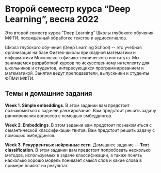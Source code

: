 # Второй семестр курса “Deep Learning”, весна 2022

Это второй семестр курса "Deep Learning" Школы глубокого обучения МФТИ, посвящённый обработке текстов и аудиосигналов.

Школа глубокого обучения (Deep Learning School) -- это учебная организация на базе Физтех-школы прикладной математики и информатики Московского физико-технического института. Мы занимаемся разработкой курсов по искусственному интеллекту для школьников и студентов, интересующихся программированием и математикой. Занятия ведут преподаватели, выпускники и студенты ФПМИ МФТИ.

## Темы и домашние задания

**Week 1. Simple embeddings**. В этом задании вам предстоит познакомиться с задачей ранжирования. Вам предстоит решить задачу ранжирования вопросов с помощью эмбеддингов.

**Week 2. Embeddings**. В этом задании вам предстоит познакомиться c семантической классификации твитов. Вам предстоит решить задачу с помощью эмбеддингов. 

**Week 3. Рекуррентные нейронные сети**. Домашнее задание -- **Text classification**. В этом задании вам предстоит попробовать несколько методов, используемых в задаче классификации, а также понять насколько хорошо модель понимает смысл слов и какие слова в примере влияют на результат.

